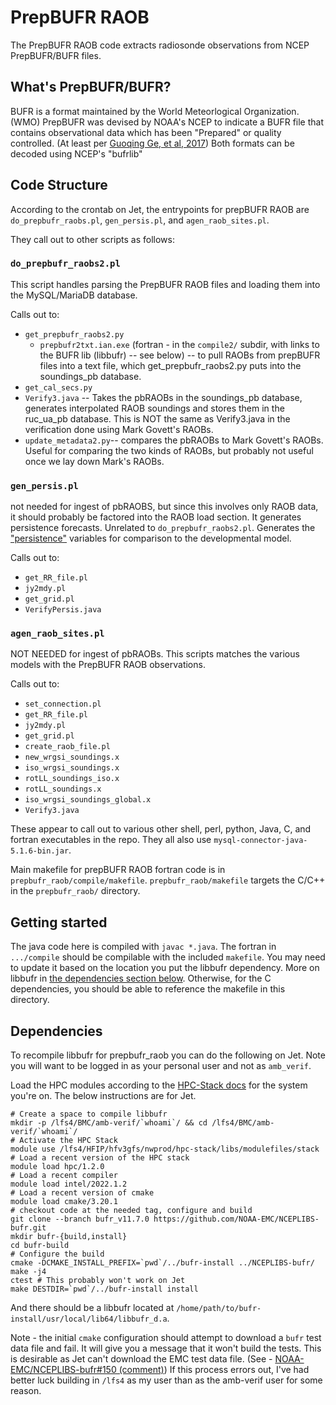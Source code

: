 # PrepBUFR RAOB

The PrepBUFR RAOB code extracts radiosonde observations from NCEP PrepBUFR/BUFR files.

## What's PrepBUFR/BUFR?

BUFR is a format maintained by the World Meteorlogical Organization. (WMO) PrepBUFR was devised by NOAA's NCEP to indicate a BUFR file that contains observational data which has been "Prepared" or quality controlled. (At least per [Guoqing Ge, et al, 2017](https://dtcenter.ucar.edu/com-GSI/users/docs/presentations/2017_tutorial/D2-L09_GSI_Fundamentals5_BUFR_Ge.pdf)) Both formats can be decoded using NCEP's "bufrlib"

## Code Structure

According to the crontab on Jet, the entrypoints for prepBUFR RAOB are `do_prepbufr_raobs.pl`, `gen_persis.pl`, and `agen_raob_sites.pl`.

They call out to other scripts as follows:

### `do_prepbufr_raobs2.pl`

This script handles parsing the PrepBUFR RAOB files and loading them into the MySQL/MariaDB database.

Calls out to:

* `get_prepbufr_raobs2.py`
  * `prepbufr2txt.ian.exe` (fortran - in the `compile2/` subdir, with links to the BUFR lib (libbufr) -- see below) -- to pull RAOBs from prepBUFR files into a text file, which get_prepbufr_raobs2.py puts into the soundings_pb database.
* `get_cal_secs.py`
* `Verify3.java` -- Takes the pbRAOBs in the soundings_pb database, generates interpolated RAOB soundings and stores them in the ruc_ua_pb database. This is NOT the same as Verify3.java in the verification done using Mark Govett's RAOBs.
* `update_metadata2.py`-- compares the pbRAOBs to Mark Govett's RAOBs. Useful for comparing the two kinds of RAOBs, but probably not useful once we lay down Mark's RAOBs.

### `gen_persis.pl`

not needed for ingest of pbRAOBS, but since this involves only RAOB data, it should probably be factored into the RAOB load section. It generates persistence forecasts. Unrelated to `do_prepbufr_raobs2.pl`. Generates the ["persistence"](https://forecast.weather.gov/glossary.php?word=persistence%20forecast) variables for comparison to the developmental model.

Calls out to:

* `get_RR_file.pl`
* `jy2mdy.pl`
* `get_grid.pl`
* `VerifyPersis.java`

### `agen_raob_sites.pl`

NOT NEEDED for ingest of pbRAOBs. This scripts matches the various models with the PrepBUFR RAOB observations.

Calls out to:

* `set_connection.pl`
* `get_RR_file.pl`
* `jy2mdy.pl`
* `get_grid.pl`
* `create_raob_file.pl`
* `new_wrgsi_soundings.x`
* `iso_wrgsi_soundings.x`
* `rotLL_soundings_iso.x`
* `rotLL_soundings.x`
* `iso_wrgsi_soundings_global.x`
* `Verify3.java`

These appear to call out to various other shell, perl, python, Java, C, and fortran executables in the repo. They all also use `mysql-connector-java-5.1.6-bin.jar`.

Main makefile for prepBUFR RAOB fortran code is in `prepbufr_raob/compile/makefile`. `prepbufr_raob/makefile` targets the C/C++ in the `prepbufr_raob/` directory.

## Getting started

The java code here is compiled with `javac *.java`. The fortran in `.../compile` should be compilable with the included `makefile`. You may need to update it based on the location you put the libbufr dependency. More on libbufr in [the dependencies section below](#dependencies). Otherwise, for the C dependencies, you should be able to reference the makefile in this directory.

## Dependencies

To recompile libbufr for prepbufr_raob you can do the following on Jet. Note you will want to be logged in as your personal user and not as `amb_verif`.

Load the HPC modules according to the [HPC-Stack docs](https://github.com/NOAA-EMC/hpc-stack/wiki/Official-Installations) for the system you're on. The below instructions are for Jet.

```console
# Create a space to compile libbufr
mkdir -p /lfs4/BMC/amb-verif/`whoami`/ && cd /lfs4/BMC/amb-verif/`whoami`/
# Activate the HPC Stack
module use /lfs4/HFIP/hfv3gfs/nwprod/hpc-stack/libs/modulefiles/stack
# Load a recent version of the HPC stack
module load hpc/1.2.0
# Load a recent compiler
module load intel/2022.1.2
# Load a recent version of cmake
module load cmake/3.20.1
# checkout code at the needed tag, configure and build
git clone --branch bufr_v11.7.0 https://github.com/NOAA-EMC/NCEPLIBS-bufr.git
mkdir bufr-{build,install}
cd bufr-build
# Configure the build
cmake -DCMAKE_INSTALL_PREFIX=`pwd`/../bufr-install ../NCEPLIBS-bufr/
make -j4
ctest # This probably won't work on Jet
make DESTDIR=`pwd`/../bufr-install install
```

And there should be a libbufr located at `/home/path/to/bufr-install/usr/local/lib64/libbufr_d.a`.

Note - the initial `cmake` configuration should attempt to download a `bufr` test data file and fail. It will give you a message that it won't build the tests. This is desirable as Jet can't download the EMC test data file. (See - [NOAA-EMC/NCEPLIBS-bufr#150 (comment)](https://github.com/NOAA-EMC/NCEPLIBS-bufr/issues/150#issuecomment-900458971)) If this process errors out, I've had better luck building in `/lfs4` as my user than as the amb-verif user for some reason.
